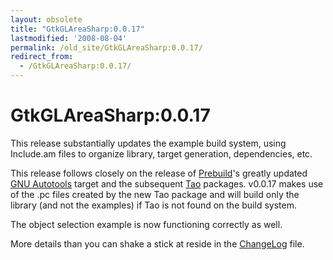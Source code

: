 ```yaml
---
layout: obsolete
title: "GtkGLAreaSharp:0.0.17"
lastmodified: '2008-08-04'
permalink: /old_site/GtkGLAreaSharp:0.0.17/
redirect_from:
  - /GtkGLAreaSharp:0.0.17/
---
```


GtkGLAreaSharp:0.0.17
=====================

This release substantially updates the example build system, using Include.am files to organize library, target generation, dependencies, etc.

This release follows closely on the release of [Prebuild]({{site.github.url}}/old_site/Prebuild "Prebuild")'s greatly updated [GNU Autotools](/index.php?title=GNU_Autotools&action=edit&redlink=1 "GNU Autotools (page does not exist)") target and the subsequent [Tao]({{site.github.url}}/old_site/Tao "Tao") packages. v0.0.17 makes use of the .pc files created by the new Tao package and will build only the library (and not the examples) if Tao is not found on the build system.

The object selection example is now functioning correctly as well.

More details than you can shake a stick at reside in the [ChangeLog](http://anonsvn.mono-project.com/source/trunk/gtkglarea-sharp/ChangeLog) file.

